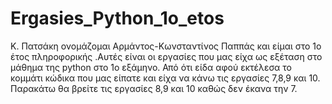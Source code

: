 # Ergasies_Python_1o_etos
Κ. Πατσάκη ονομάζομαι Αρμάντος-Κωνσταντίνος Παππάς και είμαι στο 1ο έτος πληροφορικής .Αυτές είναι οι εργασίες που μας είχα ως εξέταση στο μάθημα της python στο 1ο εξάμηνο. Από ότι είδα αφού εκτέλεσα το κομμάτι κώδικα που μας είπατε και είχα να κάνω τις εργασίες 7,8,9 και 10. Παρακάτω θα βρείτε τις εργασίες 8,9 και 10 καθώς δεν έκανα την 7.
